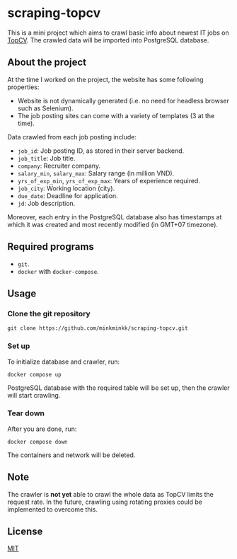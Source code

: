 # scraping-topcv

This is a mini project which aims to crawl basic info about newest IT jobs on [TopCV](https://www.topcv.vn/viec-lam-it). The crawled data will be imported into PostgreSQL database.

## About the project

At the time I worked on the project, the website has some following properties:
- Website is not dynamically generated (i.e. no need for headless browser such as Selenium).
- The job posting sites can come with a variety of templates (3 at the time).

Data crawled from each job posting include:

- `job_id`: Job posting ID, as stored in their server backend.
- `job_title`: Job title.
- `company`: Recruiter company.
- `salary_min`, `salary_max`: Salary range (in million VND).
- `yrs_of_exp_min`, `yrs_of_exp_max`: Years of experience required.
- `job_city`: Working location (city).
- `due_date`: Deadline for application.
- `jd`: Job description.

Moreover, each entry in the PostgreSQL database also has timestamps at which it was created and most recently modified (in GMT+07 timezone).

## Required programs

- `git`.
- `docker` with `docker-compose`.

## Usage

### Clone the git repository

```shell
git clone https://github.com/minkminkk/scraping-topcv.git
```

### Set up

To initialize database and crawler, run:

```shell
docker compose up
```

PostgreSQL database with the required table will be set up, then the crawler will start crawling.

### Tear down

After you are done, run:

```shell
docker compose down
```

The containers and network will be deleted.

## Note

The crawler is **not yet** able to crawl the whole data as TopCV limits the request rate. In the future, crawling using rotating proxies could be implemented to overcome this.

## License

[MIT](https://choosealicense.com/licenses/mit/)